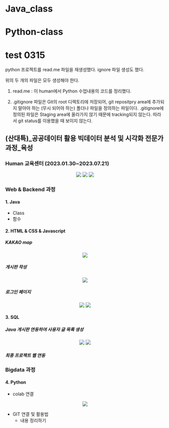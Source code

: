 # Java_class

# Python-class

# test 0315

python 프로젝트를 read.me 파일을 재생성했다.
ignore 파일 생성도 했다.

위의 두 개의 파일은 모두 생성해야 한다.
1. read.me : 이 human에서 Python 수업내용의 코드를 정리했다.

2. .gitignore 파일은 Git의 root 디렉토리에 저장되어, git repositpry area에 추가되지 말아야 하는 (무시 되어야 하는) 폴더나 파일을 정의하는 파일이다.
    .gitignore에 정의된 파일은 Staging area에 올라가지 않기 때문에 tracking되지 않는다. 따라서 git status를 이용했을 때 보이지 않는다.
    



## (산대특)_공공데이터 활용 빅데이터 분석 및 시각화 전문가 과정_육성 
### Human 교육센터 (2023.01.30~2023.07.21)

<p align = "center">
<img src = "https://user-images.githubusercontent.com/99852881/225185696-68375b53-847f-4b89-8350-66b03ae122d4.jpg">
<img src = "https://user-images.githubusercontent.com/99852881/225193088-ab894340-27e3-4be8-aa2e-eb728cad3d16.jpg">
<img src = "https://user-images.githubusercontent.com/99852881/225195925-8669aee0-633b-4792-b1fb-9ad6e3c11360.jpg">    
</p>


### Web & Backend 과정
#### 1. Java
- Class
- 함수


#### 2. HTML & CSS & Javascript
##### KAKAO map
<p align = "center">
<img src = "https://user-images.githubusercontent.com/99852881/225199787-3caf6301-0926-4877-9b9a-f0fa372a56ce.jpg"> 
</p>

##### 게시판 작성
<p align = "center">
<img src = "https://user-images.githubusercontent.com/99852881/225196943-599088f6-fcd1-47cb-a6c8-0c918a98fab7.jpg"> 
</p>

##### 로그인 페이지
<p align = "center">
<img src = "https://user-images.githubusercontent.com/99852881/225197737-6f68a8a5-c30c-41f7-b58f-41c4cd187d23.jpg"> 
<img src = "https://user-images.githubusercontent.com/99852881/225197881-40d967a6-c29c-481b-be34-a231cd6bb6dd.jpg"> 
</p>

#### 3. SQL
##### Java 게시판 연동하여 사용자 글 목록 생성
<p align = "center">
<img src = "https://user-images.githubusercontent.com/99852881/225198978-187c7d70-134d-40fa-9bea-501e961030c3.jpg"> 
<img src = "https://user-images.githubusercontent.com/99852881/225199743-162ac07f-9651-4dad-a66d-4f8f702d4f07.jpg"> 
</p>

##### 최종 프로젝트 웹 연동

### Bigdata 과정
#### 4. Python
- colab 연결
<p align = "center">
<img src = "https://user-images.githubusercontent.com/99852881/225200027-7c5b0b1a-004d-4b42-a1c4-0bc4e13470c2.jpg">
</p>

- GIT 연결 및 활용법
  -  내용 정리하기



